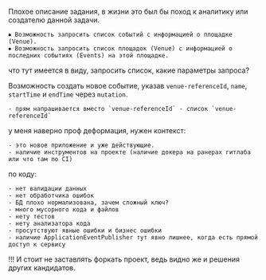 

Плохое описание задания, в жизни это был бы поход к аналитику или создателю данной задачи.

    ⦁ Возможность запросить список событий с информацией о площадке (Venue).
    ⦁ Возможность запросить список площадок (Venue) с информацией о последних событиях (Events) на этой площадке.
что тут имеется в виду, запросить список, какие параметры запроса?

Возможность создать новое событие, указав `venue-referenceId`, `name`, `startTime` и `endTime` через `mutation`.

    - прям напрашивается вместо `venue-referenceId` - список `venue-referenceId`

у меня наверно проф деформация, нужен контекст:

    - это новое приложение и уже действующие.
    - наличие инструментов на проекте (наличие докера на ранерах гитлаба или что там по CI)

по коду:

    - нет валидации данных
    - нет обработчика ошибок
    - БД плохо нормализована, зачем сложный ключ?
    - много мусорного кода и файлов
    - нету тестов
    - нету анализатора кода
    - просутствуют явные ошибки и бизнес ошибки
    - наличие ApplicationEventPublisher тут явно лишнее, когда есть прямой доступ к сервису

!!! И стоит не заставлять форкать проект, ведь видно же и решения других кандидатов. 